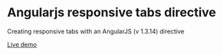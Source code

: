 # Angularjs responsive tabs directive
Creating responsive tabs with an AngularJS (v 1.3.14) directive 

 [Live demo](http://leilap.github.io/angularjs-tabs-directive/ResponsiveTabsDirective/tabs.html)
